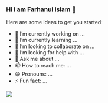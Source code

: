 ### Hi I am Farhanul Islam 👋



Here are some ideas to get you started:

- 🔭 I’m currently working on ...
- 🌱 I’m currently learning ...
- 👯 I’m looking to collaborate on ...
- 🤔 I’m looking for help with ...
- 💬 Ask me about ...
- 📫 How to reach me: ...
- 😄 Pronouns: ...
- ⚡ Fun fact: ...

<img src="https://github-readme-stats.vercel.app/api/?username=FarhanIslamOfficial&show_icons=true&title_color=fff&icon_color=79ff97&text_color=9f9f9f&bg_color=151515">
